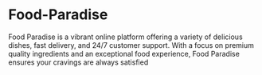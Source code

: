 # Food-Paradise
Food Paradise is a vibrant online platform offering a variety of delicious dishes, fast delivery, and 24/7 customer support. With a focus on premium quality ingredients and an exceptional food experience, Food Paradise ensures your cravings are always satisfied
